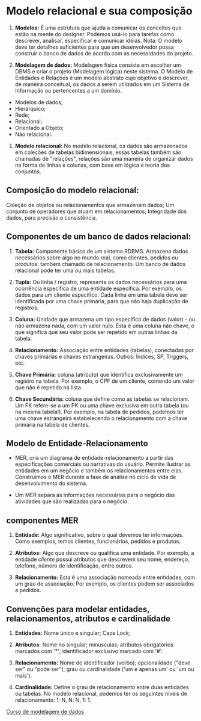 # Modelo relacional e sua composição

1. **Modelos:** É uma estrutura que ajuda a comunicar os conceitos que estão na mente do designer. Podemos usá-lo para tarefas como descrever, analisar, especificar e comunicar idéias.
Nota: O modelo deve ter detalhes suficientes para que um desenvolvedor possa construir o banco de dados de acordo com as necessidades do projeto.


1. **Modelagem de dados:** Modelagem física consiste em escolher um DBMS e criar o projeto (Modelagem lógica) neste sistema. O Modelo de Entidades e Relações é um modelo abstrato cujo objetivo é descrever, de maneira conceitual, os dados a serem utilizados em um Sistema de Informação ou pertencentes a um domínio.


* Modelos de dados;
* Hierárquico;
* Rede;
* Relacional;
* Orientado a Objeto;
* Não relacional.


1. **Modelo relacional:** No modelo relacional, os dados são armazenados em coleções de tabelas bidimensionais, essas tabelas também são chamadas de "relações", relações são uma maneira de organizar dados na forma de linhas e colunas, com base em lógica e teoria dos conjuntos.


## Composição do modelo relacional:


Coleção de objetos ou relacionamentos que armazenam dados;
Um conjunto de operadores que atuam em relacionamentos;
Integridade dos dados, para precisão e consistência.


## Componentes de um banco de dados relacional:


1. **Tabela:** Componente básico de um sistema RDBMS. Armazena dados necessários sobre algo no mundo real, como clientes, pedidos ou produtos. também chamado de relacionamento. Um banco de dados relacional pode ter uma ou mais tabelas.


1. **Tupla:** Ou linha / registro, representa os dados necessários para uma ocorrência específica de uma entidade específica. Por exemplo, os dados para um cliente específico. Cada linha em uma tabela deve ser identificada por uma chave primária, para que não haja duplicação de registros.


1. **Coluna:** Unidade que armazena um tipo específico de dados (valor) - ou não armazena nada, com um valor nulo. Esta é uma coluna não chave, o que significa que seu valor pode ser repetido em outras linhas da tabela.


1. **Relacionamento:** Associação entre entidades (tabelas), conectadas por chaves primárias e chaves estrangeiras.
Outros: Índices, SP, Triggers, etc.


1. **Chave Primária:** coluna (atributo) que identifica exclusivamente um registro na tabela. Por exemplo, o CPF de um cliente, contendo um valor que não é repetido na lista.


1. **Chave Secundária:** coluna que define como as tabelas se relacionam. Um FK refere-se a um PK ou uma chave exclusiva em outra tabela (ou na mesma tabela!). Por exemplo, na tabela de pedidos, podemos ter uma chave estrangeira estabelecendo o relacionamento com a chave primária na tabela de clientes.


## Modelo de Entidade-Relacionamento


* MER, cria um diagrama de entidade-relacionamento a partir das especificações comerciais ou narrativas do usuário. Permite ilustrar as entidades em um negócio e também os relacionamentos entre elas. Construímos o MER durante a fase de análise no ciclo de vida de desenvolvimento do sistema.

* Um MER separa as informações necessárias para o negócio das atividades que são realizadas para o negócio.


## componentes MER

1. **Entidade:** Algo significativo, sobre o qual devemos ter informações. Como exemplos, temos clientes, funcionários, pedidos e produtos.

1. **Atributos:** Algo que descreve ou qualifica uma entidade. Por exemplo, a entidade *cliente* possui atributos que descrevem seu nome, endereço, telefone, número de identificação, entre outros.

1. **Relacionamento:** Esta é uma associação nomeada entre entidades, com um grau de associação. Por exemplo, os clientes podem ser associados a pedidos.

## Convenções para modelar entidades, relacionamentos, atributos e cardinalidade

1. **Entidades:** Nome único e singular; Caps Lock;

1. **Atributos:** Nome no singular; minúsculas; atributos obrigatórios marcados com '*'; identificador exclusivo marcado com '#'.

1. **Relacionamento:** Nome do identificador (verbo); opcionalidade ("deve ser" ou "pode ​​ser"); grau ou cardinalidade ('um e apenas um' ou 'um ou mais').

1. **Cardinalidade:** Define o grau de relacionamento entre duas entidades ou tabelas. No modelo relacional, podemos ter os seguintes níveis de relacionamento: 1: N, N: N, 1: 1.

[Curso de modelagem de dados](https://www.youtube.com/watch?v=hGstS10kCPM&list=PLucm8g_ezqNoNHU8tjVeHmRGBFnjDIlxD&index=2)
